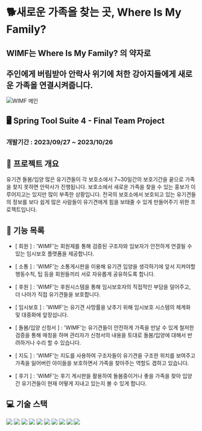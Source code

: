 # 🐕새로운 가족을 찾는 곳,  Where Is My Family?

WIMF는 Where Is My Family? 의 약자로<br/><br/> 주인에게 버림받아 안락사 위기에 처한 강아지들에게 새로운 가족을 연결시켜줍니다.
-
![WIMF 메인](https://github.com/2305PublicDataWebApp/WIMF/assets/134577399/4d4561f4-f36c-4177-a3cf-fd2f17f30175)

## 🖥  Spring Tool Suite 4 - Final Team Project

### 개발기간 : 2023/09/27 ~ 2023/10/26

## 📝 프로젝트 개요

유기견 돌봄/입양
많은 유기견들이 각 보호소에서 7~30일간의 보호기간을 끝으로 가족을 찾지 못하면 안락사가 진행됩니다.
보호소에서 새로운 가족을 찾을 수 있는 홍보가 이루어지고는 있지만 많이 부족한 상황입니다.
전국의 보호소에서 보호되고 있는 유기견들의 정보를 보다 쉽게 많은 사람들이 유기견에게 힘을 보태줄 수 있게 만들어주기 위한 프로젝트입니다.

## 🧾  기능 목록

- [ 회원 ] : 'WIMF'는 회원제를 통해 검증된 구조자와 임보자가 안전하게 연결될 수 있는 임시보호 플랫폼을 제공합니다.
 
- [ 소통 ] : 'WIMF'는 소통게시판을 이용해 유기견 입양을 생각하기에 앞서 지켜야할 행동수칙, 팁 등을 회원들끼리 서로 자유롭게 공유하도록 합니다.
  
- [ 후원 ] : 'WIMF'는 후원시스템을 통해 임시보호자의 직접적인 부담을 덜어주고, 더 나아가 직접 유기견들을 보호합니다.
  
- [ 임시보호 ] : 'WIMF'는 유기견 사망률을 낮추기 위해 임시보호 시스템의 체계화 및 대중화에 앞장섭니다.
  
- [ 돌봄/입양 신청서 ] : 'WIMF'는 유기견들이 안전하게 가족을 만날 수 있게 철저한 검증을 통해 매칭을 하며 관리자가 신청서의 내용을 토대로 돌봄/입양에 대해서 반려하거나 수리 할 수 있습니다.
  
- [ 지도 ] : 'WIMF'는 지도를 사용하여 구조자들이 유기견을 구조한 위치를 보여주고 가족을 잃어버린 아이들을 보호하면서 가족을 찾아주는 역할도 겸하고 있습니다.

- [ 후기 ] : 'WIMF'는 후기 게시판을 활용하여 돌봄중이거나 좋을 가족을 찾아 입양간 유기견들이 현재 어떻게 지내고 있는지 볼 수 있게 합니다.

## 💻 기술 스택
<img src="https://img.shields.io/badge/java-007396?style=for-the-badge&logo=java&logoColor=white">
<img src="https://img.shields.io/badge/html5-E34F26?style=for-the-badge&logo=html5&logoColor=white"> 
<img src="https://img.shields.io/badge/css-1572B6?style=for-the-badge&logo=css3&logoColor=white"> 
<img src="https://img.shields.io/badge/javascript-F7DF1E?style=for-the-badge&logo=javascript&logoColor=black"> 
<img src="https://img.shields.io/badge/jquery-0769AD?style=for-the-badge&logo=jquery&logoColor=white">
<img src="https://img.shields.io/badge/oracle-F80000?style=for-the-badge&logo=oracle&logoColor=white">
<img src="https://img.shields.io/badge/spring-6DB33F?style=for-the-badge&logo=spring&logoColor=white">
<img src="https://img.shields.io/badge/bootstrap-7952B3?style=for-the-badge&logo=bootstrap&logoColor=white">
<img src="https://img.shields.io/badge/apache tomcat-F8DC75?style=for-the-badge&logo=apachetomcat&logoColor=white">
<img src="https://img.shields.io/badge/github-181717?style=for-the-badge&logo=github&logoColor=white">
